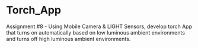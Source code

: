 # Torch_App

Assignment #8 - Using Mobile Camera & LIGHT Sensors, develop torch App that turns on automatically based on low luminous ambient environments and turns off high luminous ambient environments.
